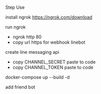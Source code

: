 Step Use

install ngrok
https://ngrok.com/download

run ngrok
- ngrok http 80
- copy url https for webhook linebot
    
create line messaging api
- copy CHANNEL_SECRET paste to code 
- copy CHANNEL_TOKEN paste to code 

docker-compose up --build -d

add friend bot